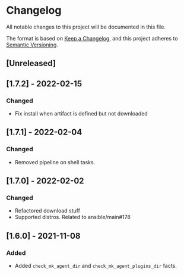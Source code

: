# Changelog
All notable changes to this project will be documented in this file.

The format is based on [Keep a Changelog](https://keepachangelog.com/en/1.0.0/),
and this project adheres to [Semantic Versioning](https://semver.org/spec/v2.0.0.html).

## [Unreleased]

## [1.7.2] - 2022-02-15
### Changed
- Fix install when artifact is defined but not downloaded

## [1.7.1] - 2022-02-04
### Changed
- Removed pipeline on shell tasks.

## [1.7.0] - 2022-02-02
### Changed
- Refactored download stuff
- Supported distros. Related to ansible/main#178

## [1.6.0] - 2021-11-08
### Added
- Added `check_mk_agent_dir` and `check_mk_agent_plugins_dir` facts.
